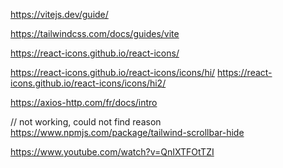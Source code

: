 <!-- vite -->
https://vitejs.dev/guide/

<!-- tailwind -->
https://tailwindcss.com/docs/guides/vite

<!-- import icone -->
https://react-icons.github.io/react-icons/

<!-- used icone locations-->
https://react-icons.github.io/react-icons/icons/hi/
https://react-icons.github.io/react-icons/icons/hi2/

<!-- install axios-->
https://axios-http.com/fr/docs/intro

<!-- remove scoll bar -->
// not working, could not find reason https://www.npmjs.com/package/tailwind-scrollbar-hide

<!-- remove scoll bar (custom tailwind.config.js)-->
https://www.youtube.com/watch?v=QnIXTFOtTZI

